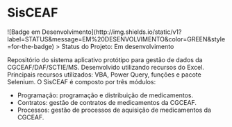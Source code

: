 <h1>SisCEAF</h1>
![Badge em Desenvolvimento](http://img.shields.io/static/v1?label=STATUS&message=EM%20DESENVOLVIMENTO&color=GREEN&style=for-the-badge)
> Status do Projeto: Em desenvolvimento

Repositório do sistema aplicativo protótipo para gestão de dados da CGCEAF/DAF/SCTIE/MS.
Desenvolvido utilizando recursos do Excel. Principais recursos utilizados: VBA, Power Query, funções e pacote Selenium.
O SisCEAF é composto por três módulos:
- Programação: programação e distribuição de medicamentos.
- Contratos: gestão de contratos de medicamentos da CGCEAF.
- Processos: gestão de processos de aquisição de medicamentos da CGCEAF.
